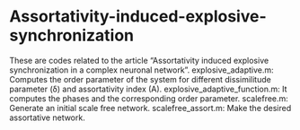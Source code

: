 # Assortativity-induced-explosive-synchronization
These are codes related to the article “Assortativity induced explosive synchronization in a complex neuronal network”. 
explosive_adaptive.m: Computes the order parameter of the system for different dissimilitude parameter (δ) and assortativity index (A).
explosive_adaptive_function.m: It computes the phases and the corresponding order parameter.
scalefree.m: Generate an initial scale free network.
scalefree_assort.m: Make the desired assortative network. 

